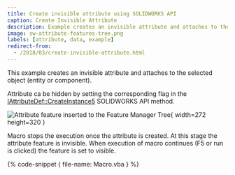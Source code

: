 ```yaml
---
title: Create invisible attribute using SOLIDWORKS API
caption: Create Invisible Attribute
description: Example creates an invisible attribute and attaches to the selected object (entity or component)
image: sw-attribute-features-tree.png
labels: [attribute, data, example]
redirect-from:
  - /2018/03/create-invisible-attribute.html
---
```

This example creates an invisible attribute and attaches to the selected object (entity or component).

Attribute ca be hidden by setting the corresponding flag in the [IAttributeDef::CreateInstance5](https://help.solidworks.com/2018/english/api/sldworksapi/solidworks.interop.sldworks~solidworks.interop.sldworks.iattributedef~createinstance5.html) SOLIDWORKS API method.

![Attribute feature inserted to the Feature Manager Tree](sw-attribute-features-tree.png){ width=272 height=320 }

Macro stops the execution once the attribute is created. At this stage the attribute feature is invisible.
When execution of macro continues (F5 or run is clicked) the feature is set to visible.

{% code-snippet { file-name: Macro.vba } %}
